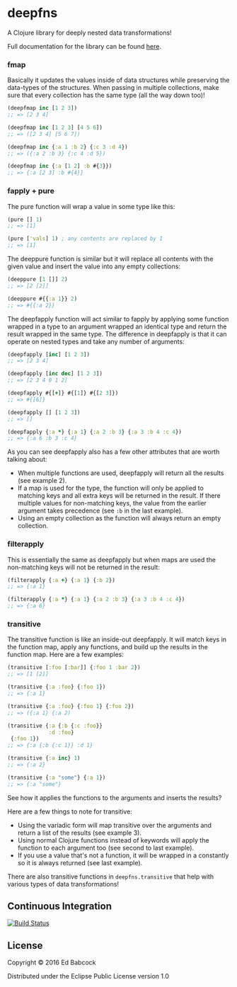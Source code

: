 # deepfns

A Clojure library for deeply nested data transformations!

Full documentation for the library can be found [here](http://greenyouse.github.io/deepfns/index.html).

### fmap

Basically it updates the values inside of data structures while
preserving the data-types of the structures. When passing in multiple
collections, make sure that every collection has the same type (all the
way down too)!

``` clj
(deepfmap inc [1 2 3])
;; => [2 3 4]

(deepfmap inc [1 2 3] [4 5 6])
;; => ([2 3 4] [5 6 7])

(deepfmap inc {:a 1 :b 2} {:c 3 :d 4})
;; => ({:a 2 :b 3} {:c 4 :d 5})

(deepfmap inc {:a [1 2] :b #{3}})
;; => {:a [2 3] :b #{4}}
```

### fapply + pure

The pure function will wrap a value in some type like this:

```clj
(pure [] 1) 
;; => [1]

(pure ['vals] 1) ; any contents are replaced by 1
;; => [1]
```

The deeppure function is similar but it will replace all contents with
the given value and insert the value into any empty collections:

```clj
(deeppure [1 []] 2)
;; => [2 [2]]

(deeppure #{{:a 1}} 2)
;; => #{{:a 2}}
```

The deepfapply function will act similar to fapply by applying some
function wrapped in a type to an argument wrapped an identical type and
return the result wrapped in the same type. The difference in deepfapply
is that it can operate on nested types and take any number of arguments:

```clj
(deepfapply [inc] [1 2 3])
;; => [2 3 4]

(deepfapply [inc dec] [1 2 3])
;; => [2 3 4 0 1 2]

(deepfapply #{[+]} #{[1]} #{[2 3]})
;; => #{[6]}

(deepfapply [] [1 2 3])
;; => []

(deepfapply {:a *} {:a 1} {:a 2 :b 3} {:a 3 :b 4 :c 4})
;; => {:a 6 :b 3 :c 4}
```

As you can see deepfapply also has a few other attributes that are worth
talking about:
- When multiple functions are used, deepfapply will return all the
  results (see example 2).
- If a map is used for the type, the function will only be applied to
  matching keys and all extra keys will be returned in the result. If
  there multiple values for non-matching keys, the value from the
  earlier argument takes precedence (see `:b` in the last example).
- Using an empty collection as the function will always return an empty
  collection.

### filterapply

This is essentially the same as deepfapply but when maps are used the
non-matching keys will not be returned in the result:

```clj
(filterapply {:a +} {:a 1} {:b 2})
;; => {:a 1}

(filterapply {:a *} {:a 1} {:a 2 :b 3} {:a 3 :b 4 :c 4})
;; => {:a 6}
```

### transitive

The transitive function is like an inside-out deepfapply. It will match
keys in the function map, apply any functions, and build up the results
in the function map. Here are a few examples:

```clj
(transitive [:foo [:bar]] {:foo 1 :bar 2})
;; => [1 [2]]

(transitive {:a :foo} {:foo 1})
;; => {:a 1}

(transitive {:a :foo} {:foo 1} {:foo 2})
;; => ({:a 1} {:a 2)

(transitive {:a {:b {:c :foo}}
             :d :foo}
 {:foo 1})
;; => {:a {:b {:c 1}} :d 1}

(transitive {:a inc} 1)
;; => {:a 2}

(transitive {:a "some"} {:a 1})
;; => {:a "some"}
```

See how it applies the functions to the arguments and inserts the
results?

Here are a few things to note for transitive:
- Using the variadic form will map transitive over the arguments and
  return a list of the results (see example 3).
- Using normal Clojure functions instead of keywords will apply the
  function to each argument too (see second to last example).
- If you use a value that's not a function, it will be wrapped in a
  constantly so it is always returned (see last example).
  
There are also transitive functions in `deepfns.transitive` that
help with various types of data transformations!

## Continuous Integration
[![Build Status](https://travis-ci.org/greenyouse/deepfns.svg?branch=master)](https://travis-ci.org/greenyouse/deepfns)

## License

Copyright © 2016 Ed Babcock

Distributed under the Eclipse Public License version 1.0
